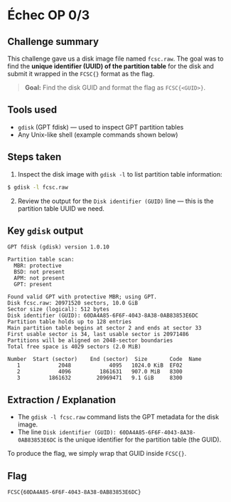 # Échec OP 0/3

## Challenge summary

This challenge gave us a disk image file named `fcsc.raw`. The goal was to find the **unique identifier (UUID) of the partition table** for the disk and submit it wrapped in the `FCSC{}` format as the flag.

> **Goal:** Find the disk GUID and format the flag as `FCSC{<GUID>}`.

## Tools used

* `gdisk` (GPT fdisk) — used to inspect GPT partition tables
* Any Unix-like shell (example commands shown below)

## Steps taken

1. Inspect the disk image with `gdisk -l` to list partition table information:

```bash
$ gdisk -l fcsc.raw
```

2. Review the output for the `Disk identifier (GUID)` line — this is the partition table UUID we need.

## Key `gdisk` output 

```
GPT fdisk (gdisk) version 1.0.10

Partition table scan:
  MBR: protective
  BSD: not present
  APM: not present
  GPT: present

Found valid GPT with protective MBR; using GPT.
Disk fcsc.raw: 20971520 sectors, 10.0 GiB
Sector size (logical): 512 bytes
Disk identifier (GUID): 60DA4A85-6F6F-4043-8A38-0AB83853E6DC
Partition table holds up to 128 entries
Main partition table begins at sector 2 and ends at sector 33
First usable sector is 34, last usable sector is 20971486
Partitions will be aligned on 2048-sector boundaries
Total free space is 4029 sectors (2.0 MiB)

Number  Start (sector)    End (sector)  Size       Code  Name
   1            2048            4095   1024.0 KiB  EF02  
   2            4096         1861631   907.0 MiB   8300  
   3         1861632        20969471   9.1 GiB     8300  
```

## Extraction / Explanation

* The `gdisk -l fcsc.raw` command lists the GPT metadata for the disk image.
* The line `Disk identifier (GUID): 60DA4A85-6F6F-4043-8A38-0AB83853E6DC` is the unique identifier for the partition table (the GUID).

To produce the flag, we simply wrap that GUID inside `FCSC{}`.

## Flag

```
FCSC{60DA4A85-6F6F-4043-8A38-0AB83853E6DC}
```
